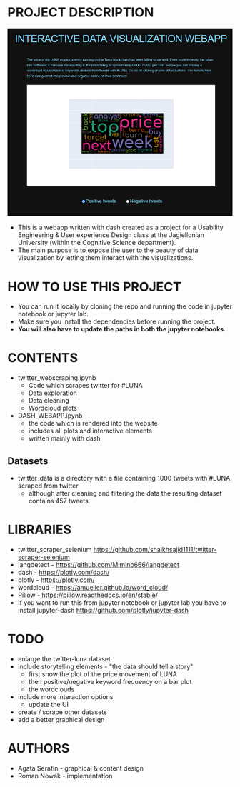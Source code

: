 # PROJECT DESCRIPTION
![plot](./INTERACTIVE_DATA_VISUALIZATION.png)
* This is a webapp written with dash created as a project for a Usability Engineering & User experience Design class at the Jagiellonian University (within the Cognitive Science department).
* The main purpose is to expose the user to the beauty of data visualization by letting them interact with the visualizations.

# HOW TO USE THIS PROJECT
* You can run it locally by cloning the repo and running the code in jupyter notebook or jupyter lab.
* Make sure you install the dependencies before running the project.
* **You will also have to update the paths in both the jupyter notebooks.**

# CONTENTS
* twitter_webscraping.ipynb
    * Code which scrapes twitter for #LUNA
    * Data exploration
    * Data cleaning
    * Wordcloud plots
* DASH_WEBAPP.ipynb
    * the code which is rendered into the website
    * includes all plots and interactive elements
    * written mainly with dash

## Datasets
* twitter_data is a directory with a file containing 1000 tweets with #LUNA scraped from twitter
    * although after cleaning and filtering the data the resulting dataset contains 457 tweets.

# LIBRARIES
* twitter_scraper_selenium https://github.com/shaikhsajid1111/twitter-scraper-selenium
* langdetect - https://github.com/Mimino666/langdetect
* dash - https://plotly.com/dash/
* plotly - https://plotly.com/
* wordcloud - https://amueller.github.io/word_cloud/
* Pillow - https://pillow.readthedocs.io/en/stable/
* if you want to run this from jupyter notebook or jupyter lab you have to install jupyter-dash https://github.com/plotly/jupyter-dash

# TODO
* enlarge the twitter-luna dataset
* include storytelling elements - "the data should tell a story"
    * first show the plot of the price movement of LUNA
    * then positive/negative keyword frequency on a bar plot
    * the wordclouds
* include more interaction options
    * update the UI
* create / scrape other datasets
* add a better graphical design

# AUTHORS
* Agata Serafin - graphical & content design
* Roman Nowak - implementation